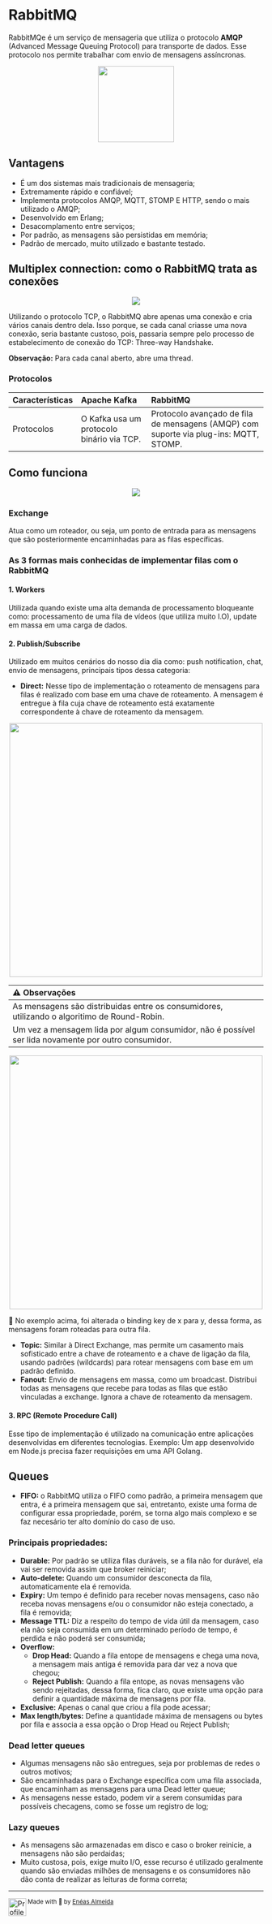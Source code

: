 # RabbitMQ

RabbitMQe é um serviço de mensageria que utiliza o protocolo **AMQP** (Advanced Message Queuing Protocol) para transporte de dados. Esse protocolo nos permite trabalhar com envio de mensagens assíncronas.

<p align="center">
    <img src="./media/logo.png" width="150px" />
</p>

## Vantagens

-   É um dos sistemas mais tradicionais de mensageria;
-   Extremamente rápido e confiável;
-   Implementa protocolos AMQP, MQTT, STOMP E HTTP, sendo o mais utilizado o AMQP;
-   Desenvolvido em Erlang;
-   Desacomplamento entre serviços;
-   Por padrão, as mensagens são persistidas em memória;
-   Padrão de mercado, muito utilizado e bastante testado.

## Multiplex connection: como o RabbitMQ trata as conexões

<p align="center">
    <img src="./media/rabbit-1.png" />
</p>

Utilizando o protocolo TCP, o RabbitMQ abre apenas uma conexão e cria vários canais dentro dela. Isso porque, se cada canal criasse uma nova conexão, seria bastante custoso, pois, passaria sempre pelo processo de estabelecimento de conexão do TCP: Three-way Handshake.

**Observação:** Para cada canal aberto, abre uma thread.

### Protocolos

| Características | Apache Kafka                              | RabbitMQ                                                                              |
| :-------------- | :---------------------------------------- | :------------------------------------------------------------------------------------ |
| Protocolos      | O Kafka usa um protocolo binário via TCP. | Protocolo avançado de fila de mensagens (AMQP) com suporte via plug-ins: MQTT, STOMP. |

## Como funciona

<p align="center">
    <img src="./media/rabbit-2.gif" />
</p>

### Exchange

Atua como um roteador, ou seja, um ponto de entrada para as mensagens que são posteriormente encaminhadas para as filas específicas.

### As 3 formas mais conhecidas de implementar filas com o RabbitMQ

#### 1. Workers

Utilizada quando existe uma alta demanda de processamento bloqueante como: processamento de uma fila de vídeos (que utiliza muito I.O), update em massa em uma carga de dados.

#### 2. Publish/Subscribe

Utilizado em muitos cenários do nosso dia dia como: push notification, chat, envio de mensagens, principais tipos dessa categoria:

-   **Direct:** Nesse tipo de implementação o roteamento de mensagens para filas é realizado com base em uma chave de roteamento. A mensagem é entregue à fila cuja chave de roteamento está exatamente correspondente à chave de roteamento da
    mensagem.

<p align="center">
    <img src="./media/direct-1.gif" width="500px" />
</p>

| ⚠️ Observações                                                                                       |
| :--------------------------------------------------------------------------------------------------- |
| As mensagens são distribuidas entre os consumidores, utilizando o algoritimo de Round-Robin.         |
| Um vez a mensagem lida por algum consumidor, não é possível ser lida novamente por outro consumidor. |

<p align="center">
    <img src="./media/direct-2.gif" width="500px" />
</p>

🔑 No exemplo acima, foi alterada o binding key de x para y, dessa forma, as mensagens foram roteadas para outra fila.

-   **Topic:** Similar à Direct Exchange, mas permite um casamento mais sofisticado entre a chave de roteamento e a chave de ligação da fila, usando padrões (wildcards) para rotear mensagens com base em um padrão definido.
-   **Fanout:** Envio de mensagens em massa, como um broadcast. Distribui todas as mensagens que recebe para todas as filas que estão vinculadas a exchange. Ignora a chave de roteamento da mensagem.

#### 3. RPC (Remote Procedure Call)

Esse tipo de implementação é utilizado na comunicação entre aplicações desenvolvidas em diferentes tecnologias. Exemplo: Um app desenvolvido em Node.js precisa fazer requisições em uma API Golang.

## Queues

-   **FIFO:** o RabbitMQ utiliza o FIFO como padrão, a primeira mensagem que entra, é a primeira mensagem que sai, entretanto, existe uma forma de configurar essa propriedade, porém, se torna algo mais complexo e se faz necesário ter alto domínio do caso de uso.

### Principais propriedades:

-   **Durable:** Por padrão se utiliza filas duráveis, se a fila não for durável, ela vai ser removida assim que broker reiniciar;
-   **Auto-delete:** Quando um consumidor desconecta da fila, automaticamente ela é removida.
-   **Expiry:** Um tempo é definido para receber novas mensagens, caso não receba novas mensagens e/ou o consumidor não esteja conectado, a fila é removida;
-   **Message TTL:** Diz a respeito do tempo de vida útil da mensagem, caso ela não seja consumida em um determinado período de tempo, é perdida e não poderá ser consumida;
-   **Overflow:**
    -   **Drop Head:** Quando a fila entope de mensagens e chega uma nova, a mensagem mais antiga é removida para dar vez a nova que chegou;
    -   **Reject Publish:** Quando a fila entope, as novas mensagens vão sendo rejeitadas, dessa forma, fica claro, que existe uma opção para definir a quantidade máxima de mensagens por fila.
-   **Exclusive:** Apenas o canal que criou a fila pode acessar;
-   **Max length/bytes:** Define a quantidade máxima de mensagens ou bytes por fila e associa a essa opção o Drop Head ou Reject Publish;

### Dead letter queues

-   Algumas mensagens não são entregues, seja por problemas de redes o outros motivos;
-   São encaminhadas para o Exchange específica com uma fila associada, que encaminham as mensagens para uma Dead letter queue;
-   As mensagens nesse estado, podem vir a serem consumidas para possíveis checagens, como se fosse um registro de log;

### Lazy queues

-   As mensagens são armazenadas em disco e caso o broker reinicie, a mensagens não são perdaidas;
-   Muito custosa, pois, exige muito I/O, esse recurso é utilizado geralmente quando são enviadas milhões de mensagens e os consumidores não dão conta de realizar as leituras de forma correta;

<hr />

<div>
  <img align="left" src="https://imgur.com/k8HFd0F.png" width=35 alt="Profile"/>
  <sub>Made with 💙 by <a href="https://github.com/venzel">Enéas Almeida</a></sub>
</div>
